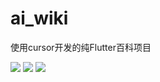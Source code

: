 # ai_wiki
使用cursor开发的纯Flutter百科项目

<img src="https://img.picgo.net/2025/04/29/4731745913586_.pic_hdf082a54ecaab2228.jpg"/>
<img src="https://img.picgo.net/2025/04/29/4741745913587_.pic_hdac1d20c5cee676d6.jpg"/>
<img src="https://img.picgo.net/2025/04/29/4751745913588_.pic_hd874474ebc62e71e0.jpg"/>